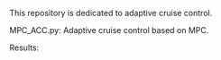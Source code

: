 This repository is dedicated to adaptive cruise control.

MPC_ACC.py: Adaptive cruise control based on MPC.

Results:
